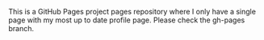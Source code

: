 This is a GitHub Pages project pages repository where I only have a single page with my most up to date profile page. Please check the gh-pages branch.

